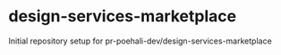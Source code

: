 # design-services-marketplace

Initial repository setup for pr-poehali-dev/design-services-marketplace